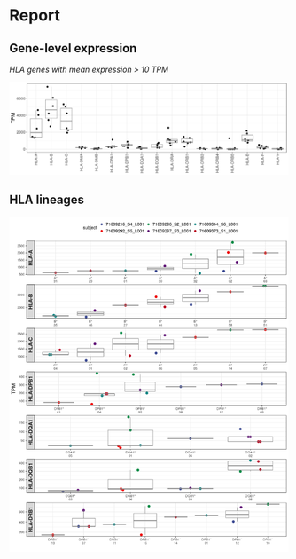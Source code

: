Report
================

Gene-level expression
---------------------

*HLA genes with mean expression &gt; 10 TPM*

![](report_files/figure-markdown_github/unnamed-chunk-2-1.png)

HLA lineages
------------

![](report_files/figure-markdown_github/unnamed-chunk-3-1.png)
